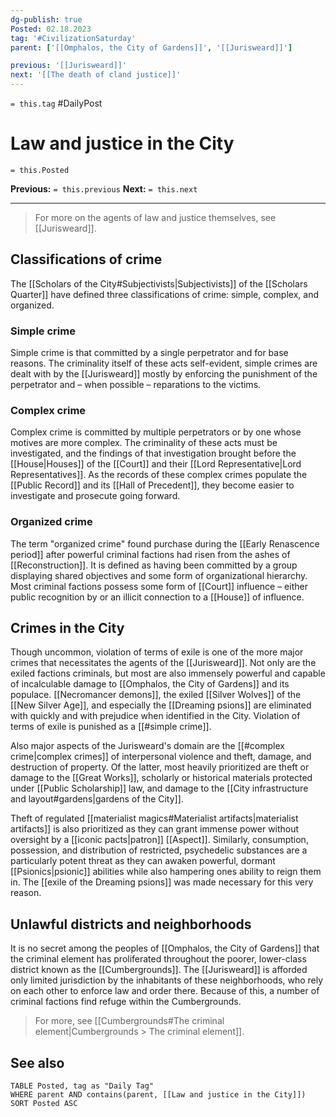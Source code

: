 ```yaml
---
dg-publish: true
Posted: 02.18.2023
tag: '#CivilizationSaturday'
parent: ['[[Omphalos, the City of Gardens]]', '[[Jurisweard]]']

previous: '[[Jurisweard]]'
next: '[[The death of cland justice]]'
---
```

`= this.tag` #DailyPost
# Law and justice in the City
`= this.Posted`

**Previous:** `= this.previous`
**Next:** `= this.next`

---

> For more on the agents of law and justice themselves, see [[Jurisweard]].

## Classifications of crime

The [[Scholars of the City#Subjectivists|Subjectivists]] of the [[Scholars Quarter]] have defined three classifications of crime: simple, complex, and organized.

### Simple crime

Simple crime is that committed by a single perpetrator and for base reasons. The criminality itself of these acts self-evident, simple crimes are dealt with by the [[Jurisweard]] mostly by enforcing the punishment of the perpetrator and – when possible – reparations to the victims.

### Complex crime

Complex crime is committed by multiple perpetrators or by one whose motives are more complex. The criminality of these acts must be investigated, and the findings of that investigation brought before the [[House|Houses]] of the [[Court]] and their [[Lord Representative|Lord Representatives]]. As the records of these complex crimes populate the [[Public Record]] and its [[Hall of Precedent]], they become easier to investigate and prosecute going forward.

### Organized crime

The term "organized crime" found purchase during the [[Early Renascence period]] after powerful criminal factions had risen from the ashes of [[Reconstruction]]. It is defined as having been committed by a group displaying shared objectives and some form of organizational hierarchy. Most criminal factions possess some form of [[Court]] influence – either public recognition by or an illicit connection to a [[House]] of influence.

## Crimes in the City

Though uncommon, violation of terms of exile is one of the more major crimes that necessitates the agents of the [[Jurisweard]]. Not only are the exiled factions criminals, but most are also immensely powerful and capable of incalculable damage to [[Omphalos, the City of Gardens]] and its populace. [[Necromancer demons]], the exiled [[Silver Wolves]] of the [[New Silver Age]], and especially the [[Dreaming psions]] are eliminated with quickly and with prejudice when identified in the City. Violation of terms of exile is punished as a [[#simple crime]].

Also major aspects of the Jurisweard's domain are the [[#complex crime|complex crimes]] of interpersonal violence and theft, damage, and destruction of property. Of the latter, most heavily prioritized are theft or damage to the [[Great Works]], scholarly or historical materials protected under [[Public Scholarship]] law, and damage to the [[City infrastructure and layout#gardens|gardens of the City]].

Theft of regulated [[materialist magics#Materialist artifacts|materialist artifacts]] is also prioritized as they can grant immense power without oversight by a [[iconic pacts|patron]] [[Aspect]]. Similarly, consumption, possession, and distribution of restricted, psychedelic substances are a particularly potent threat as they can awaken powerful, dormant [[Psionics|psionic]] abilities while also hampering ones ability to reign them in. The [[exile of the Dreaming psions]] was made necessary for this very reason.

## Unlawful districts and neighborhoods

It is no secret among the peoples of [[Omphalos, the City of Gardens]] that the criminal element has proliferated throughout the poorer, lower-class district known as the [[Cumbergrounds]]. The [[Jurisweard]] is afforded only limited jurisdiction by the inhabitants of these neighborhoods, who rely on each other to enforce law and order there. Because of this, a number of criminal factions find refuge within the Cumbergrounds.

> For more, see [[Cumbergrounds#The criminal element|Cumbergrounds > The criminal element]].

## See also
```dataview
TABLE Posted, tag as "Daily Tag"
WHERE parent AND contains(parent, [[Law and justice in the City]])
SORT Posted ASC
```